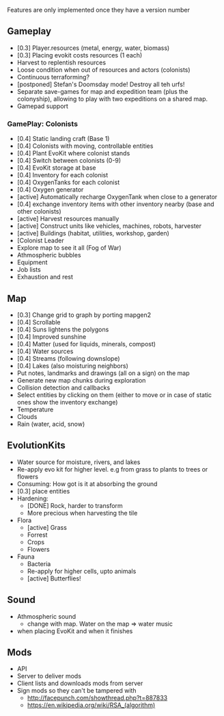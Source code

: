 
Features are only implemented once they have a version number

## Gameplay

* [0.3] Player.resources (metal, energy, water, biomass)
* [0.3] Placing evokit costs resources (1 each)
* Harvest to replentish resources
* Loose condition when out of resources and actors (colonists)
* Continuous terraforming?
* [postponed] Stefan's Doomsday mode! Destroy all teh urfs!
* Separate save-games for map and expedition team (plus the colonyship),
  allowing to play with two expeditions on a shared map.
* Gamepad support


### GamePlay: Colonists

* [0.4] Static landing craft (Base 1)
* [0.4] Colonists with moving, controllable entities
* [0.4] Plant EvoKit where colonist stands
* [0.4] Switch between colonists (0-9)
* [0.4] EvoKit storage at base
* [0.4] Inventory for each colonist
* [0.4] OxygenTanks for each colonist
* [0.4] Oxygen generator
* [active] Automatically recharge OxygenTank when close to a generator
* [0.4] exchange inventory items with other inventory nearby (base and other colonists)
* [active] Harvest resources manually
* [active] Construct units like vehicles, machines, robots, harvester
* [active] Buildings (habitat, utilities, workshop, garden)
* [Colonist Leader
* Explore map to see it all (Fog of War)
* Athmospheric bubbles
* Equipment
* Job lists
* Exhaustion and rest


## Map

* [0.3] Change grid to graph by porting mapgen2
* [0.4] Scrollable
* [0.4] Suns lightens the polygons
* [0.4] Improved sunshine
* [0.4] Matter (used for liquids, minerals, compost)
* [0.4] Water sources
* [0.4] Streams (following downslope)
* [0.4] Lakes (also moisturing neighbors)
* Put notes, landmarks and drawings (all on a sign) on the map
* Generate new map chunks during exploration
* Collision detection and callbacks
* Select entities by clicking on them (either to move or in case of static ones show the inventory exchange)
* Temperature
* Clouds
* Rain (water, acid, snow)

## EvolutionKits

* Water source for moisture, rivers, and lakes
* Re-apply evo kit for higher level. e.g from grass to plants to trees or flowers
* Consuming: How got is it at absorbing the ground
* [0.3] place entities
* Hardening:
  * [DONE] Rock, harder to transform
  * More precious when harvesting the tile
* Flora
  * [active] Grass
  * Forrest
  * Crops
  * Flowers
* Fauna
  * Bacteria
  * Re-apply for higher cells, upto animals
  * [active] Butterflies!


## Sound

* Athmospheric sound
  * change with map. Water on the map => water music
* when placing EvoKit and when it finishes


## Mods

* API
* Server to deliver mods
* Client lists and downloads mods from server
* Sign mods so they can't be tampered with
  * http://facepunch.com/showthread.php?t=887833
  * https://en.wikipedia.org/wiki/RSA_(algorithm)

